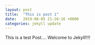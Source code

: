 ```yaml
---
layout: post
title:  "This is post 1"
date:   2019-08-05 21:26:16 +0800
categories: jekyll update
---
```

This is a test Post.... Welcome to Jekyll!!!!
